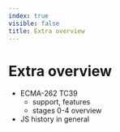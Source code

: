 ```yaml
---
index: true
visible: false
title: Extra overview
---
```


# Extra overview

  - ECMA-262 TC39
    - support, features
    - stages 0-4 overview
  - JS history in general
